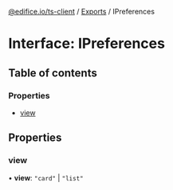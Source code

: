 [@edifice.io/ts-client](../README.md) / [Exports](../modules.md) / IPreferences

# Interface: IPreferences

## Table of contents

### Properties

- [view](IPreferences.md#view)

## Properties

### view

• **view**: ``"card"`` \| ``"list"``
